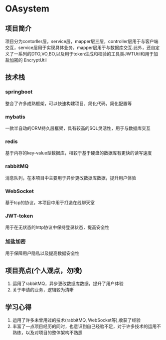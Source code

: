 # OAsystem
## 项目简介
项目分为contorller层，service层，mapper层三层，controller层用于与客户端交互，service层用于实现具体业务，mapper层用于与数据库交互.此外，还自定义了一系列的DTO,VO,BO,以及用于token生成和校验的工具类JWTUtil和用于加盐加密的
EncryptUtil
## 技术栈
### springboot
  整合了许多成熟框架，可以快速构建项目，简化代码，简化配置等
### mybatis
  一款半自动的ORM持久层框架，具有较高的SQL灵活性，用于与数据库交互
### redis
  基于内存的key-value型数据库，相较于基于硬盘的数据库有更快的读写速度
### rabbitMQ
  消息队列，在本项目中主要用于异步更改数据库数据，提升用户体验
### WebSocket
  基于tcp的协议，本项目中用于打造在线聊天室
### JWT-token
  用于在无状态的http协议中保持登录状态，提高安全性
### 加盐加密
  用于保障用户隐私以及提高数据安全性
## 项目亮点(个人观点，勿喷)
  1. 运用了rabbitMQ，异步更改数据库数据，提升了用户体验
  2. 关于申请的业务，逻辑较为清晰
## 学习心得
  1. 运用了许多未曾用过的技术(rabbitMQ, WebSocket等),收获了经验
  2. 丰富了一点项目经历的同时，也意识到自己经验不足，对于许多技术的运用不熟练，以及对项目的整体架构不熟悉
